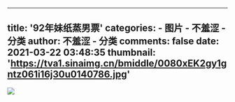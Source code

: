 
---
title: '92年妹纸蒸男票'
categories: 
    - 图片
    - 不羞涩 - 分类
author: 不羞涩 - 分类
comments: false
date: 2021-03-22 03:48:35
thumbnail: 'https://tva1.sinaimg.cn/bmiddle/0080xEK2gy1gntz061i16j30u0140786.jpg'
---

<div>   
<img src="https://tva1.sinaimg.cn/bmiddle/0080xEK2gy1gntz061i16j30u0140786.jpg" referrerpolicy="no-referrer">  
</div>
            
